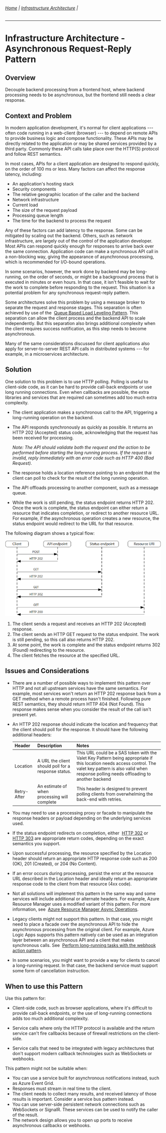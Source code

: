 ###### [Home](https://github.com/RyKaj/Documentation/blob/master/README.md) | [Infrastructure Architecture](https://github.com/RyKaj/Documentation/tree/master/InfrastructureArchitecture/README.md) |
------------

Infrastructure Architecture - Asynchronous Request-Reply Pattern
==============================================================


 
Overview
--------

Decouple backend processing from a frontend host, where backend
processing needs to be asynchronous, but the frontend still needs a
clear response.

Context and Problem
-------------------

In modern application development, it\'s normal for client applications
--- often code running in a web-client (browser) --- to depend on remote
APIs to provide business logic and compose functionality. These APIs may
be directly related to the application or may be shared services
provided by a third party. Commonly these API calls take place over the
HTTP(S) protocol and follow REST semantics.

In most cases, APIs for a client application are designed to respond
quickly, on the order of 100 ms or less. Many factors can affect the
response latency, including:

-   An application\'s hosting stack
-   Security components
-   The relative geographic location of the caller and the backend
-   Network infrastructure
-   Current load
-   The size of the request payload
-   Processing queue length
-   The time for the backend to process the request

Any of these factors can add latency to the response. Some can be
mitigated by scaling out the backend. Others, such as network
infrastructure, are largely out of the control of the application
developer. Most APIs can respond quickly enough for responses to arrive
back over the same connection. Application code can make a synchronous
API call in a non-blocking way, giving the appearance of asynchronous
processing, which is recommended for I/O-bound operations.

In some scenarios, however, the work done by backend may be
long-running, on the order of seconds, or might be a background process
that is executed in minutes or even hours. In that case, it isn\'t
feasible to wait for the work to complete before responding to the
request. This situation is a potential problem for any synchronous
request-reply pattern.

Some architectures solve this problem by using a message broker to
separate the request and response stages. This separation is often
achieved by use of the  [Queue Based Load Leveling
Pattern](https://docs.microsoft.com/en-us/azure/architecture/patterns/queue-based-load-leveling).
This separation can allow the client process and the backend API to
scale independently. But this separation also brings additional
complexity when the client requires success notification, as this step
needs to become asynchronous.

Many of the same considerations discussed for client applications also
apply for server-to-server REST API calls in distributed systems --- for
example, in a microservices architecture.

Solution
--------

One solution to this problem is to use HTTP polling. Polling is useful
to client-side code, as it can be hard to provide call-back endpoints or
use long running connections. Even when callbacks are possible, the
extra libraries and services that are required can sometimes add too
much extra complexity.

-   The client application makes a synchronous call to the API,
	triggering a long-running operation on the backend.

-   The API responds synchronously as quickly as possible. It returns an
	HTTP 202 (Accepted) status code, acknowledging that the request has
	been received for processing.

	*Note: The API should validate both the request and the action to be
	performed before starting the long running process. If the request
	is invalid, reply immediately with an error code such as HTTP 400
	(Bad Request).*

-   The response holds a location reference pointing to an endpoint that
	the client can poll to check for the result of the long running
	operation.

-   The API offloads processing to another component, such as a message
	queue.

-   While the work is still pending, the status endpoint returns
	HTTP 202. Once the work is complete, the status endpoint can either
	return a resource that indicates completion, or redirect to another
	resource URL. For example, if the asynchronous operation creates a
	new resource, the status endpoint would redirect to the URL for that
	resource.

The following diagram shows a typical flow:

<kbd><img src="./attachments/463533292.png" alt=""></kbd>

1.  The client sends a request and receives an HTTP 202 (Accepted)
	response.
2.  The client sends an HTTP GET request to the status endpoint. The
	work is still pending, so this call also returns HTTP 202.
3.  At some point, the work is complete and the status endpoint returns
	302 (Found) redirecting to the resource.
4.  The client fetches the resource at the specified URL.

Issues and Considerations
-------------------------

-   There are a number of possible ways to implement this pattern over
	HTTP and not all upstream services have the same semantics. For
	example, most services won\'t return an HTTP 202 response back from
	a GET method when a remote process hasn\'t finished. Following pure
	REST semantics, they should return HTTP 404 (Not Found). This
	response makes sense when you consider the result of the call isn\'t
	present yet.

-   An HTTP 202 response should indicate the location and frequency that
	the client should poll for the response. It should have the
	following additional headers:

	<table>
		<colgroup>
			<col />
			<col />
			<col />
		</colgroup>
		<thead>
			<tr>
				<th>Header</th>
				<th>Description</th>
				<th>Notes</th>
			</tr>
		</thead>
		<tbody>
			<tr>
				<td>Location</td>
				<td>A URL the client should poll for a response status.</td>
				<td>
					This URL could be a SAS token with the 
					<a href="https://docs.microsoft.com/en-us/azure/architecture/patterns/valet-key" style="text-decoration: none;" class="external-link" rel="nofollow">Valet Key Pattern</a> being appropriate if this location needs access control. The valet key pattern is also valid when response polling needs offloading to another backend
				</td>
			</tr>
			<tr>
				<td>Retry-After</td>
				<td>An estimate of when processing will complete</td>
				<td>This header is designed to prevent polling clients from overwhelming the back-end with retries.</td>
			</tr>
		</tbody>
	</table>
	
-   You may need to use a processing proxy or facade to manipulate the
	response headers or payload depending on the underlying services
	used.

-   If the status endpoint redirects on completion, either  [HTTP
	302](https://tools.ietf.org/html/rfc7231#section-6.4.3) or 
	[HTTP
	303](https://tools.ietf.org/html/rfc7231#section-6.4.4) are
	appropriate return codes, depending on the exact semantics you
	support.

-   Upon successful processing, the resource specified by the Location
	header should return an appropriate HTTP response code such as 200
	(OK), 201 (Created), or 204 (No Content).

-   If an error occurs during processing, persist the error at the
	resource URL described in the Location header and ideally return an
	appropriate response code to the client from that resource (4xx
	code).

-   Not all solutions will implement this pattern in the same way and
	some services will include additional or alternate headers. For
	example, Azure Resource Manager uses a modified variant of this
	pattern. For more information, see  [Azure Resource Manager Async
	Operations](https://docs.microsoft.com/en-us/azure/azure-resource-manager/resource-manager-async-operations).

-   Legacy clients might not support this pattern. In that case, you
	might need to place a facade over the asynchronous API to hide the
	asynchronous processing from the original client. For example, Azure
	Logic Apps supports this pattern natively can be used as an
	integration layer between an asynchronous API and a client that
	makes synchronous calls. See  [Perform long-running tasks with the
	webhook action
	pattern](https://docs.microsoft.com/en-us/azure/logic-apps/logic-apps-create-api-app#perform-long-running-tasks-with-the-webhook-action-pattern).

-   In some scenarios, you might want to provide a way for clients to
	cancel a long-running request. In that case, the backend service
	must support some form of cancellation instruction.

When to use this Pattern
------------------------

Use this pattern for:

-   Client-side code, such as browser applications, where it\'s
	difficult to provide call-back endpoints, or the use of long-running
	connections adds too much additional complexity.

-   Service calls where only the HTTP protocol is available and the
	return service can\'t fire callbacks because of firewall
	restrictions on the client-side.

-   Service calls that need to be integrated with legacy architectures
	that don\'t support modern callback technologies such as WebSockets
	or webhooks.

This pattern might not be suitable when:

-   You can use a service built for asynchronous notifications instead,
	such as Azure Event Grid.
-   Responses must stream in real time to the client.
-   The client needs to collect many results, and received latency of
	those results is important. Consider a service bus pattern instead.
-   You can use server-side persistent network connections such as
	WebSockets or SignalR. These services can be used to notify the
	caller of the result.
-   The network design allows you to open up ports to receive
	asynchronous callbacks or webhooks.



 



